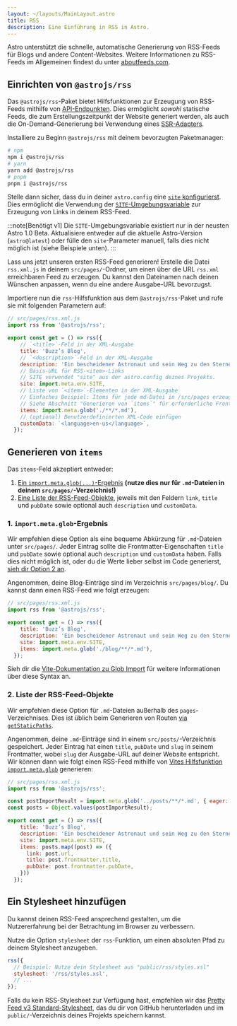 ```yaml
---
layout: ~/layouts/MainLayout.astro
title: RSS
description: Eine Einführung in RSS in Astro.
---
```


Astro unterstützt die schnelle, automatische Generierung von RSS-Feeds für Blogs und andere Content-Websites. Weitere Informationen zu RSS-Feeds im Allgemeinen findest du unter [aboutfeeds.com](https://aboutfeeds.com/).

## Einrichten von `@astrojs/rss`

Das `@astrojs/rss`-Paket bietet Hilfsfunktionen zur Erzeugung von RSS-Feeds mithilfe von [API-Endpunkten](/de/core-concepts/astro-pages/#nicht-html-seiten). Dies ermöglicht _sowohl_ statische Feeds, die zum Erstellungszeitpunkt der Website generiert werden, als auch die On-Demand-Generierung bei Verwendung eines [SSR-Adapters](/de/guides/server-side-rendering/#enabling-ssr-in-your-project).

Installiere zu Beginn `@astrojs/rss` mit deinem bevorzugten Paketmanager:

```bash
# npm
npm i @astrojs/rss
# yarn
yarn add @astrojs/rss
# pnpm
pnpm i @astrojs/rss
```

Stelle dann sicher, dass du in deiner `astro.config` eine [`site` konfigurierst](/de/reference/configuration-reference/#site). Dies ermöglicht die Verwendung der [`SITE`-Umgebungsvariable](/de/guides/environment-variables/#default-environment-variables) zur Erzeugung von Links in deinem RSS-Feed.

:::note[Benötigt v1]
Die `SITE`-Umgebungsvariable existiert nur in der neusten Astro 1.0 Beta. Aktualisiere entweder auf die aktuelle Astro-Version (`astro@latest`) oder fülle den `site`-Parameter manuell, falls dies nicht möglich ist (siehe Beispiele unten).
:::

Lass uns jetzt unseren ersten RSS-Feed generieren! Erstelle die Datei `rss.xml.js` in deinem `src/pages/`-Ordner, um einen über die URL `rss.xml` erreichbaren Feed zu erzeugen. Du kannst den Dateinamen nach deinen Wünschen anpassen, wenn du eine andere Ausgabe-URL bevorzugst.

Importiere nun die `rss`-Hilfsfunktion aus dem `@astrojs/rss`-Paket und rufe sie mit folgenden Parametern auf:

```js
// src/pages/rss.xml.js
import rss from '@astrojs/rss';

export const get = () => rss({
    // `<title>`-Feld in der XML-Ausgabe
    title: 'Buzz’s Blog',
    // `<description>`-Feld in der XML-Ausgabe
    description: 'Ein bescheidener Astronaut und sein Weg zu den Sternen',
    // Basis-URL für RSS-<item>-Links
    // SITE verwendet "site" aus der astro.config deines Projekts.
    site: import.meta.env.SITE,
    // Liste von `<item>`-Elementen in der XML-Ausgabe
    // Einfaches Beispiel: Items für jede md-Datei in /src/pages erzeugen
    // Siehe Abschnitt "Generieren von `items`" für erforderliche Frontmatter und erweiterte Anwendungsfälle
    items: import.meta.glob('./**/*.md'),
    // (optional) Benutzerdefinierten XML-Code einfügen
    customData: `<language>en-us</language>`,
  });
```

## Generieren von `items`

Das `items`-Feld akzeptiert entweder:
1. [Ein `import.meta.glob(...)`-Ergebnis](#1-importmetaglob-ergebnis) **(nutze dies nur für `.md`-Dateien in deinem `src/pages/`-Verzeichnis!)**
2. [Eine Liste der RSS-Feed-Objekte](#2-liste-der-rss-feed-objekte), jeweils mit den Feldern `link`, `title` und `pubDate` sowie optional auch `description` und `customData`.

### 1. `import.meta.glob`-Ergebnis

Wir empfehlen diese Option als eine bequeme Abkürzung für `.md`-Dateien unter `src/pages/`. Jeder Eintrag sollte die Frontmatter-Eigenschaften `title` und `pubDate` sowie optional auch `description` und `customData` haben. Falls dies nicht möglich ist, oder du die Werte lieber selbst im Code generierst, [sieh dir Option 2 an](#2-liste-der-rss-feed-objekte).

Angenommen, deine Blog-Einträge sind im Verzeichnis `src/pages/blog/`. Du kannst dann einen RSS-Feed wie folgt erzeugen:

```js
// src/pages/rss.xml.js
import rss from '@astrojs/rss';

export const get = () => rss({
    title: 'Buzz’s Blog',
    description: 'Ein bescheidener Astronaut und sein Weg zu den Sternen',
    site: import.meta.env.SITE,
    items: import.meta.glob('./blog/**/*.md'),
  });
```

Sieh dir die [Vite-Dokumentation zu Glob Import](https://vitejs.dev/guide/features.html#glob-import) für weitere Informationen über diese Syntax an.

### 2. Liste der RSS-Feed-Objekte

Wir empfehlen diese Option für `.md`-Dateien außerhalb des `pages`-Verzeichnises. Dies ist üblich beim Generieren von Routen [via `getStaticPaths`](/de/reference/api-reference/#getstaticpaths).

Angenommen, deine `.md`-Einträge sind in einem `src/posts/`-Verzeichnis gespeichert. Jeder Eintrag hat einen `title`, `pubDate` und `slug` in seinem Frontmatter, wobei `slug` der Ausgabe-URL auf deiner Website entspricht. Wir können dann wie folgt einen RSS-Feed mithilfe von [Vites Hilfsfunktion `import.meta.glob`](https://vitejs.dev/guide/features.html#glob-import) generieren:

```js
// src/pages/rss.xml.js
import rss from '@astrojs/rss';

const postImportResult = import.meta.glob('../posts/**/*.md', { eager: true });
const posts = Object.values(postImportResult);

export const get = () => rss({
    title: 'Buzz’s Blog',
    description: 'Ein bescheidener Astronaut und sein Weg zu den Sternen',
    site: import.meta.env.SITE,
    items: posts.map((post) => ({
      link: post.url,
      title: post.frontmatter.title,
      pubDate: post.frontmatter.pubDate,
    }))
  });
```

## Ein Stylesheet hinzufügen

Du kannst deinen RSS-Feed ansprechend gestalten, um die Nutzererfahrung bei der Betrachtung im Browser zu verbessern.

Nutze die Option `stylesheet` der `rss`-Funktion, um einen absoluten Pfad zu deinem Stylesheet anzugeben.

```js
rss({
  // Beispiel: Nutze dein Stylesheet aus "public/rss/styles.xsl"
  stylesheet: '/rss/styles.xsl',
  // ...
});
```

Falls du kein RSS-Stylesheet zur Verfügung hast, empfehlen wir das [Pretty Feed v3 Standard-Stylesheet](https://github.com/genmon/aboutfeeds/blob/main/tools/pretty-feed-v3.xsl), das du dir von GitHub herunterladen und im `public/`-Verzeichnis deines Projekts speichern kannst.
